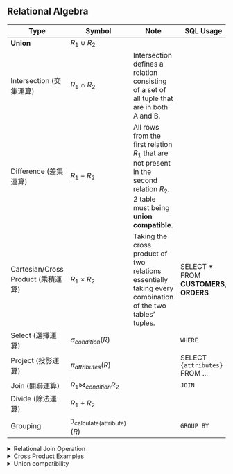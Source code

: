 ## Relational Algebra
| Type | Symbol | Note| SQL Usage |
|-|-|-|-|
| **Union** | $R_1 \cup R_2$ |
| Intersection (交集運算) | $R_1 \cap R_2$ | Intersection defines a relation consisting of a set of all tuple that are in both A and B. |
| Difference (差集運算) | $R_1 - R_2$ |  All rows from the first relation $R_1$ that are not present in the second relation $R_2$. 2 table must being **union compatible**. |
| Cartesian/Cross Product (乘積運算) | $R_1 \times R_2$ | Taking the cross product of two relations essentially taking every combination of the two tables’ tuples. | SELECT * FROM **CUSTOMERS, ORDERS** |
| Select (選擇運算) | $\sigma_{condition}(R)$ |  | `WHERE` |
| Project (投影運算) | $\pi_{attributes}(R)$ |  | SELECT `{attributes}` FROM ... |
| Join (關聯運算) | $R_1 \Join_{condition} R_2$ |  | `JOIN` |
| Divide (除法運算) | $R_1 \div R_2$ |  |
| Grouping | $\Im_\text{calculate(attribute)}(R)$ | | `GROUP BY` |

<details><summary>Relational Join Operation </summary>

### Relational Join Operation 
- A Join operation combines related tuples from different relations, if and only if a given join condition is satisfied. It is denoted by ⋈.
- 中: join 操作組合來自不同關係的且滿足給定連接條件的 tuple, 註為⋈
</details>
<details><summary>Cross Product Examples</summary>

### Example of Cross Product 
![](https://i.imgur.com/MDcrf3i.png)
</details>

<details><summary>Union compatibility</summary>

### Union compatibility
| Conditions | Meaning |
|-|-|
| **Same Degree:** |  兩個關聯表R1 與 R2 的屬性集必須具有相同的維度(Degree)，也就是屬性數目必須相同(n=m)。 |
| **Same Domain:** | 兩個關聯表 R1 與 R2 的相對屬性都必須定義於相同的值域 (Domain) 上。 |

滿足上述兩者條件即符合 Union compatibility
</details>